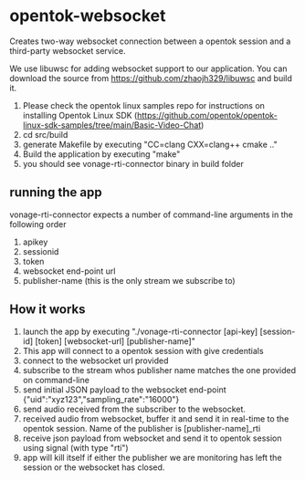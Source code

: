 # opentok-websocket

Creates two-way websocket connection between a opentok session and a third-party websocket service.

We use libuwsc for adding websocket support to our application. You can download the source from https://github.com/zhaojh329/libuwsc and build it.

1. Please check the opentok linux samples repo for instructions on installing Opentok Linux SDK (https://github.com/opentok/opentok-linux-sdk-samples/tree/main/Basic-Video-Chat)
2. cd src/build
3. generate Makefile by executing "CC=clang CXX=clang++ cmake .."
4. Build the application by executing "make"
5. you should see vonage-rti-connector binary in build folder

## running the app

vonage-rti-connector expects a number of command-line arguments in the following order

1. apikey
2. sessionid
3. token
4. websocket end-point url
5. publisher-name (this is the only stream we subscribe to)

## How it works

1. launch the app by executing "./vonage-rti-connector [api-key] [session-id] [token] [websocket-url] [publisher-name]"
2. This app will connect to a opentok session with give credentials
3. connect to the websocket url provided
4. subscribe to the stream whos publisher name matches the one provided on command-line
5. send initial JSON payload to the websocket end-point {"uid":"xyz123","sampling_rate":"16000"}
6. send audio received from the subscriber to the websocket.
7. received audio from websocket, buffer it and send it in real-time to the opentok session. Name of the publisher is [publisher-name]_rti
8. receive json payload from websocket and send it to opentok session using signal (with type "rti")
9. app will kill itself if either the publisher we are monitoring has left the session or the websocket has closed.

